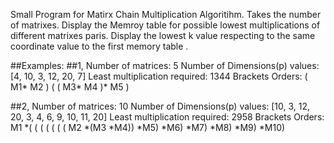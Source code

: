 Small Program for Matirx Chain Multiplication Algoritihm.
Takes the number of matrixes.
Display the Memroy table for possible lowest multiplications of different matrixes paris.
Display the lowest k value respecting to the same coordinate value to the first memory table .

##Examples:
##1,
Number of matrices: 5
Number of Dimensions(p) values: [4, 10, 3, 12, 20, 7] 
Least multiplication required: 1344
Brackets Orders: ( M1* M2 ) ( ( M3* M4 )* M5 )

##2,
Number of matrices: 10
Number of Dimensions(p) values: [10, 3, 12, 20, 3, 4, 6, 9, 10, 11, 20] 
Least multiplication required: 2958
Brackets Orders: M1 *( ( ( ( ( ( ( M2 *(M3 *M4)) *M5) *M6) *M7) *M8) *M9) *M10)
